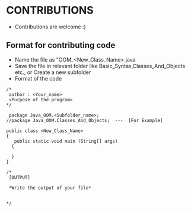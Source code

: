 # CONTRIBUTIONS
- Contributions are welcome :)

## Format for contributing code
 - Name the file as "OOM_<New_Class_Name>.java
 - Save the file in relevant folder like Basic_Syntax,Classes_And_Objects etc., or Create a new subfolder
 - Format of the code
 ```
/*
  author : <Your_name>
  <Purpose of the program>
*/  

  package Java_OOM.<Subfolder_name>;
//package Java_OOM.Classes_And_Objects;  ---  [For Example]

public class <New_Class_Name>
{
    public static void main (String[] args)
   {
 
   }
}

/*
  [OUTPUT]
  
  *Write the output of your file*


*/
 ```
   
